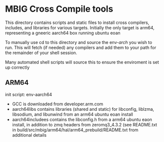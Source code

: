 # MBIG Cross Compile tools

This directory contains scripts and static files to install cross compilers, includes, and libraries for various targets.
Initially the only target is arm64, representing a gneeric aarch64 box running ubuntu eoan

To manually use cd to this directory and source the env-*arch* you wish to run. This will fetch (if needed) any compilers and add them to your path for the remainder of your shell session.

Many automated shell scripts will source this to ensure the enviroment is set up correctly

## ARM64 ##

init script: env-aarch64

- GCC is downloaded from developer.arm.com
- aarch64libs contains libraries (shared and static) for libconfig, liblzma, libsodium, and libunwind from an arm64 ubuntu eoan install
- aarch64includees contains the libconfig.h from a arm64 ubuntu eaon install, in addition to zmq headers from zeromq3_4.3.2 (see README.txt in build/src/mbig/arm64/hal/arm64_prebuild/README.txt from additional details

